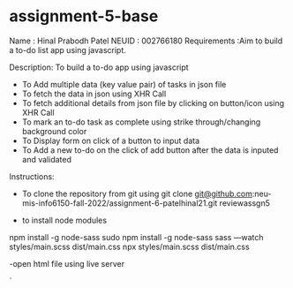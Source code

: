 # assignment-5-base

Name : Hinal Prabodh Patel
NEUID : 002766180
Requirements :Aim to build a to-do list app using javascript. 

Description: To build a to-do app using javascript
- To Add multiple data (key value pair) of tasks in json file
- To fetch the data in json using XHR Call
- To fetch additional details from json file by clicking on button/icon using XHR Call
- To mark an to-do task as complete using strike through/changing background color
- To Display form on click of a button to input data
- To Add a new to-do on the click of add button after the data is inputed and validated

Instructions: 
- To clone the repository from git using
git clone git@github.com:neu-mis-info6150-fall-2022/assignment-6-patelhinal21.git reviewassgn5

- to install node modules

npm install -g node-sass
sudo npm install -g node-sass
sass —watch styles/main.scss dist/main.css
npx  styles/main.scss dist/main.css

-open html file using live server





             
`
